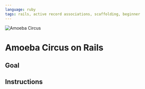 ```yaml
---
language: ruby
tags: rails, active record associations, scaffolding, beginner
---
```


<img src="./app/assets/images/amoeba-circus.medium.jpg" alt="Amoeba Circus">

# Amoeba Circus on Rails



## Goal



## Instructions